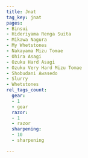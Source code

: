 ```yaml
---
title: Jnat
tag_key: jnat
pages:
- Binsui
- Hideriyama Renga Suita
- Mikawa Nagura
- My Whetstones
- Nakayama Mizu Tomae
- Ohira Asagi
- Ozuku Hard Asagi
- Ozuku Very Hard Mizu Tomae
- Shobudani Awasedo
- Slurry
- Whetstones
rel_tags_count:
  gear:
  - 1
  - gear
  razor:
  - 1
  - razor
  sharpening:
  - 10
  - sharpening

---
```

